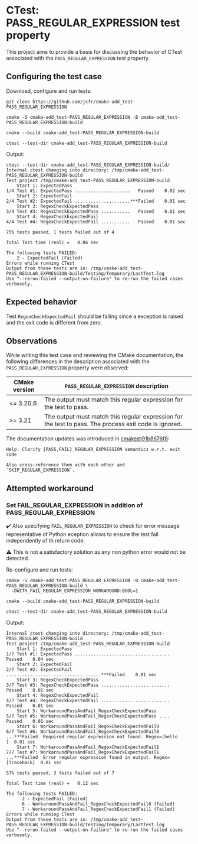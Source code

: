 # CTest: PASS_REGULAR_EXPRESSION test property

This project aims to provide a basis for discussing the behavior of CTest associated with the `PASS_REGULAR_EXPRESSION` test property.

## Configuring the test case

Download, configure and run tests:


```
git clone https://github.com/jcfr/cmake-add_test-PASS_REGULAR_EXPRESSION

cmake -S cmake-add_test-PASS_REGULAR_EXPRESSION -B cmake-add_test-PASS_REGULAR_EXPRESSION-build

cmake --build cmake-add_test-PASS_REGULAR_EXPRESSION-build

ctest --test-dir cmake-add_test-PASS_REGULAR_EXPRESSION-build
```

Output:

```
ctest --test-dir cmake-add_test-PASS_REGULAR_EXPRESSION-build/
Internal ctest changing into directory: /tmp/cmake-add_test-PASS_REGULAR_EXPRESSION-build
Test project /tmp/cmake-add_test-PASS_REGULAR_EXPRESSION-build
    Start 1: ExpectedPass
1/4 Test #1: ExpectedPass .....................   Passed    0.02 sec
    Start 2: ExpectedFail
2/4 Test #2: ExpectedFail .....................***Failed    0.01 sec
    Start 3: RegexCheckExpectedPass
3/4 Test #3: RegexCheckExpectedPass ...........   Passed    0.01 sec
    Start 4: RegexCheckExpectedFail
4/4 Test #4: RegexCheckExpectedFail ...........   Passed    0.01 sec

75% tests passed, 1 tests failed out of 4

Total Test time (real) =   0.06 sec

The following tests FAILED:
    2 - ExpectedFail (Failed)
Errors while running CTest
Output from these tests are in: /tmp/cmake-add_test-PASS_REGULAR_EXPRESSION-build/Testing/Temporary/LastTest.log
Use "--rerun-failed --output-on-failure" to re-run the failed cases verbosely.
```

## Expected behavior

Test `RegexCheckExpectedFail` should be failing since a exception is raised and the exit code is different from zero.

## Observations

While writing this test case and reviewing the CMake documentation, the following differences in the description associated with the `PASS_REGULAR_EXPRESSION` property were observed:

| CMake version | `PASS_REGULAR_EXPRESSION` description |
|--|--|
| <= 3.20.6 | The output must match this regular expression for the test to pass. |
| >= 3.21 | The output must match this regular expression for the test to pass. The process exit code is ignored. |

The documentation updates was introduced in [cmake@91b8676f8](https://github.com/Kitware/CMake/commit/91b8676f8):

```
Help: Clarify {PASS,FAIL}_REGULAR_EXPRESSION semantics w.r.t. exit code

Also cross-reference them with each other and `SKIP_REGULAR_EXPRESSION`.
```

## Attempted workaround

### Set FAIL_REGULAR_EXPRESSION in addition of PASS_REGULAR_EXPRESSION

:heavy_check_mark: Also specifying `FAIL_REGULAR_EXPRESSION` to check for error message representative of Python eception allows to ensure the test fail independently of th return code.

:warning: This is not a satisfactory solution as any non python error would not be detected.

Re-configure and run tests:

```
cmake -S cmake-add_test-PASS_REGULAR_EXPRESSION -B cmake-add_test-PASS_REGULAR_EXPRESSION-build \
  -DWITH_FAIL_REGULAR_EXPRESSION_WORKAROUND:BOOL=1

cmake --build cmake-add_test-PASS_REGULAR_EXPRESSION-build

ctest --test-dir cmake-add_test-PASS_REGULAR_EXPRESSION-build
```

Output:

```
Internal ctest changing into directory: /tmp/cmake-add_test-PASS_REGULAR_EXPRESSION-build
Test project /tmp/cmake-add_test-PASS_REGULAR_EXPRESSION-build
    Start 1: ExpectedPass
1/7 Test #1: ExpectedPass ....................................   Passed    0.04 sec
    Start 2: ExpectedFail
2/7 Test #2: ExpectedFail ....................................***Failed    0.01 sec
    Start 3: RegexCheckExpectedPass
3/7 Test #3: RegexCheckExpectedPass ..........................   Passed    0.01 sec
    Start 4: RegexCheckExpectedFail
4/7 Test #4: RegexCheckExpectedFail ..........................   Passed    0.01 sec
    Start 5: WorkaroundPassAndFail_RegexCheckExpectedPass
5/7 Test #5: WorkaroundPassAndFail_RegexCheckExpectedPass ....   Passed    0.01 sec
    Start 6: WorkaroundPassAndFail_RegexCheckExpectedFail0
6/7 Test #6: WorkaroundPassAndFail_RegexCheckExpectedFail0 ...***Failed  Required regular expression not found. Regex=[hello
]  0.01 sec
    Start 7: WorkaroundPassAndFail_RegexCheckExpectedFail1
7/7 Test #7: WorkaroundPassAndFail_RegexCheckExpectedFail1 ...***Failed  Error regular expression found in output. Regex=[Traceback]  0.01 sec

57% tests passed, 3 tests failed out of 7

Total Test time (real) =   0.12 sec

The following tests FAILED:
	  2 - ExpectedFail (Failed)
	  6 - WorkaroundPassAndFail_RegexCheckExpectedFail0 (Failed)
	  7 - WorkaroundPassAndFail_RegexCheckExpectedFail1 (Failed)
Errors while running CTest
Output from these tests are in: /tmp/cmake-add_test-PASS_REGULAR_EXPRESSION-build/Testing/Temporary/LastTest.log
Use "--rerun-failed --output-on-failure" to re-run the failed cases verbosely.

```
